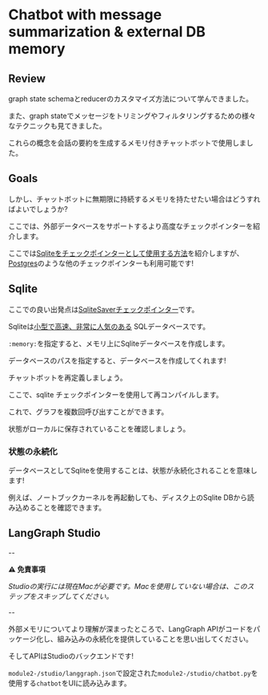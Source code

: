 # Chatbot with message summarization & external DB memory

## Review 

graph state schemaとreducerのカスタマイズ方法について学んできました。

また、graph stateでメッセージをトリミングやフィルタリングするための様々なテクニックも見てきました。

これらの概念を会話の要約を生成するメモリ付きチャットボットで使用しました。

## Goals

しかし、チャットボットに無期限に持続するメモリを持たせたい場合はどうすればよいでしょうか?

ここでは、外部データベースをサポートするより高度なチェックポインターを紹介します。

ここでは[Sqliteをチェックポインターとして使用する方法](https://langchain-ai.github.io/langgraph/concepts/low_level/#checkpointer)を紹介しますが、[Postgres](https://langchain-ai.github.io/langgraph/how-tos/persistence_postgres/)のような他のチェックポインターも利用可能です!

## Sqlite

ここでの良い出発点は[SqliteSaverチェックポインター](https://langchain-ai.github.io/langgraph/concepts/low_level/#checkpointer)です。

Sqliteは[小型で高速、非常に人気のある](https://x.com/karpathy/status/1819490455664685297) SQLデータベースです。

`:memory:`を指定すると、メモリ上にSqliteデータベースを作成します。

データベースのパスを指定すると、データベースを作成してくれます!

チャットボットを再定義しましょう。

ここで、sqlite チェックポインターを使用して再コンパイルします。

これで、グラフを複数回呼び出すことができます。

状態がローカルに保存されていることを確認しましょう。

### 状態の永続化

データベースとしてSqliteを使用することは、状態が永続化されることを意味します!

例えば、ノートブックカーネルを再起動しても、ディスク上のSqlite DBから読み込めることを確認できます。

## LangGraph Studio 

--

**⚠️ 免責事項**

*Studioの実行には現在Macが必要です。Macを使用していない場合は、このステップをスキップしてください。*

--

外部メモリについてより理解が深まったところで、LangGraph APIがコードをパッケージ化し、組み込みの永続化を提供していることを思い出してください。

そしてAPIはStudioのバックエンドです!

`module2-/studio/langgraph.json`で設定された`module2-/studio/chatbot.py`を使用する`chatbot`をUIに読み込みます。
